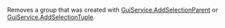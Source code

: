 Removes a group that was created with [GuiService.AddSelectionParent](https://developer.roblox.com/api-reference/function/GuiService/AddSelectionParent) or [GuiService.AddSelectionTuple](https://developer.roblox.com/api-reference/function/GuiService/AddSelectionTuple).